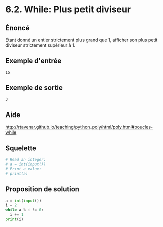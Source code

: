 # 6.2. While: Plus petit diviseur

## **Énoncé**

Étant donné un entier strictement plus grand que 1, afficher son plus petit diviseur strictement supérieur à 1.

## **Exemple d'entrée**

```
15
```

## **Exemple de sortie**

```
3
```

## Aide

http://rtavenar.github.io/teaching/python_poly/html/poly.html#boucles-while

## Squelette

```python
# Read an integer:
# a = int(input())
# Print a value:
# print(a)
```

## Proposition de solution

```python
a = int(input())
i = 2
while a % i != 0:
  i += 1
print(i)
```

